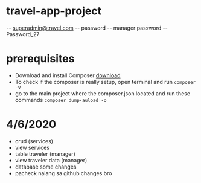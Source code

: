 # travel-app-project

-- superadmin@travel.com
-- password
-- manager password
-- Password_27

# prerequisites

- Download and install Composer [download](https://getcomposer.org/Composer-Setup.exe)
- To check if the composer is really setup, open terminal and run `composer -V`
- go to the main project where the composer.json located and run these commands `composer dump-auload -o`


# 4/6/2020
- crud (services)
- view services
- table traveler (manager)
- view traveler data (manager) 
- database some changes
- pacheck nalang sa github changes bro
